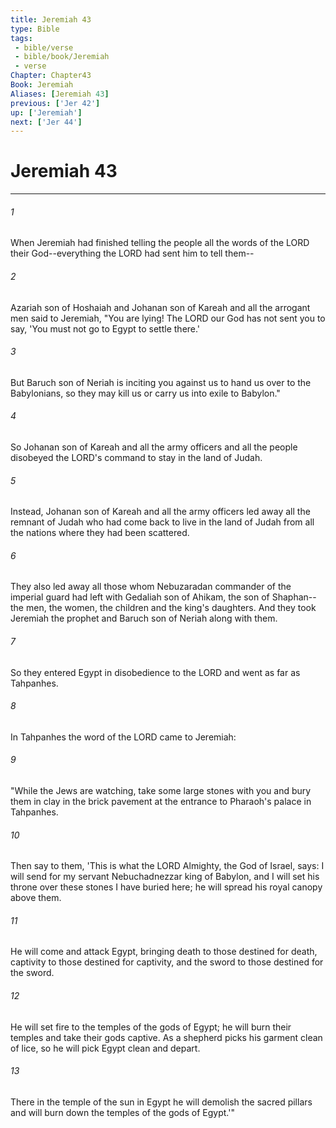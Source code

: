 ```yaml
---
title: Jeremiah 43
type: Bible
tags:
 - bible/verse
 - bible/book/Jeremiah
 - verse
Chapter: Chapter43
Book: Jeremiah
Aliases: [Jeremiah 43]
previous: ['Jer 42']
up: ['Jeremiah']
next: ['Jer 44']
---
```

# Jeremiah 43

***


###### 1 
When Jeremiah had finished telling the people all the words of the LORD their God--everything the LORD had sent him to tell them-- 

###### 2 
Azariah son of Hoshaiah and Johanan son of Kareah and all the arrogant men said to Jeremiah, "You are lying! The LORD our God has not sent you to say, 'You must not go to Egypt to settle there.' 

###### 3 
But Baruch son of Neriah is inciting you against us to hand us over to the Babylonians, so they may kill us or carry us into exile to Babylon." 

###### 4 
So Johanan son of Kareah and all the army officers and all the people disobeyed the LORD's command to stay in the land of Judah. 

###### 5 
Instead, Johanan son of Kareah and all the army officers led away all the remnant of Judah who had come back to live in the land of Judah from all the nations where they had been scattered. 

###### 6 
They also led away all those whom Nebuzaradan commander of the imperial guard had left with Gedaliah son of Ahikam, the son of Shaphan--the men, the women, the children and the king's daughters. And they took Jeremiah the prophet and Baruch son of Neriah along with them. 

###### 7 
So they entered Egypt in disobedience to the LORD and went as far as Tahpanhes. 

###### 8 
In Tahpanhes the word of the LORD came to Jeremiah: 

###### 9 
"While the Jews are watching, take some large stones with you and bury them in clay in the brick pavement at the entrance to Pharaoh's palace in Tahpanhes. 

###### 10 
Then say to them, 'This is what the LORD Almighty, the God of Israel, says: I will send for my servant Nebuchadnezzar king of Babylon, and I will set his throne over these stones I have buried here; he will spread his royal canopy above them. 

###### 11 
He will come and attack Egypt, bringing death to those destined for death, captivity to those destined for captivity, and the sword to those destined for the sword. 

###### 12 
He will set fire to the temples of the gods of Egypt; he will burn their temples and take their gods captive. As a shepherd picks his garment clean of lice, so he will pick Egypt clean and depart. 

###### 13 
There in the temple of the sun in Egypt he will demolish the sacred pillars and will burn down the temples of the gods of Egypt.'" 
